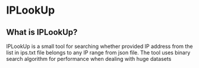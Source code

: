 # IPLookUp
What is IPLookUp?
-----------------

IPLookUp is a small tool for searching whether provided IP address from the list in 
ips.txt file belongs to any IP range from json file. 
The tool uses binary search algorithm for performance when dealing with huge datasets
